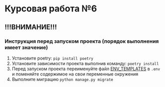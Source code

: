 # Курсовая работа №6

## !!!ВНИМАНИЕ!!! ##
### Инструкция перед запуском проекта (порядок выполнения имеет значение)

1. Установите poetry: `pip install poetry`
2. Установите зависимости проекта выполнив команду: `poetry install`
3. Перед запуском проекта переименуйте файл [ENV_TEMPLATES](.env) в `.env` и поменяйте содержимое на свои переменные окружения
4. Выполните миграцию `python manage.py migrate`

